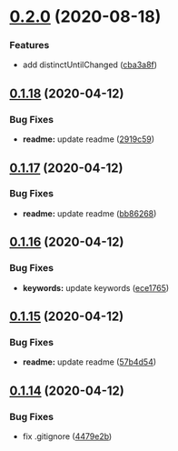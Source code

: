 # [0.2.0](https://github.com/IgorBabkin/rxjs-react/compare/v0.1.18...v0.2.0) (2020-08-18)


### Features

* add distinctUntilChanged ([cba3a8f](https://github.com/IgorBabkin/rxjs-react/commit/cba3a8fa50caeb6b7f82a4784b585e0efb8aa778))

## [0.1.18](https://github.com/IgorBabkin/rxjs-react/compare/v0.1.17...v0.1.18) (2020-04-12)


### Bug Fixes

* **readme:** update readme ([2919c59](https://github.com/IgorBabkin/rxjs-react/commit/2919c59887d6b4c18f2a6d68bdb1c3267bcdf1b5))

## [0.1.17](https://github.com/IgorBabkin/rxjs-react/compare/v0.1.16...v0.1.17) (2020-04-12)


### Bug Fixes

* **readme:** update readme ([bb86268](https://github.com/IgorBabkin/rxjs-react/commit/bb8626891fcff4dab8de2b80bb57b8d3a3ccb7fb))

## [0.1.16](https://github.com/IgorBabkin/rxjs-react/compare/v0.1.15...v0.1.16) (2020-04-12)


### Bug Fixes

* **keywords:** update keywords ([ece1765](https://github.com/IgorBabkin/rxjs-react/commit/ece1765ddc797c97c3b1001165063043fa8dc850))

## [0.1.15](https://github.com/IgorBabkin/rxjs-react/compare/v0.1.14...v0.1.15) (2020-04-12)


### Bug Fixes

* **readme:** update readme ([57b4d54](https://github.com/IgorBabkin/rxjs-react/commit/57b4d54c395cec3d30e9863cf89fe53173cd2c17))

## [0.1.14](https://github.com/IgorBabkin/rxjs-react/compare/v0.1.13...v0.1.14) (2020-04-12)


### Bug Fixes

* fix .gitignore ([4479e2b](https://github.com/IgorBabkin/rxjs-react/commit/4479e2b6c9165252884c4be1584feaff5da32a3e))

